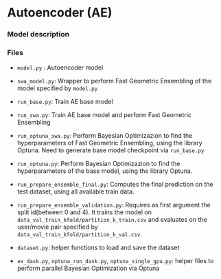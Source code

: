 # Autoencoder (AE)
### Model description


### Files
 - `model.py` : Autoencoder model
 - `swa_model.py`: Wrapper to perform Fast Geometric Ensembling of the model specified by `model.py`
 - `run_base.py`: Train AE base model
 - `run_swa.py`: Train AE base model and perform Fast Geometric Ensembling
 - `run_optuna_swa.py`: Perform Bayesian Optimizazion to find the hyperparameters of Fast Geometric Ensembling, using the library Optuna. Need to generate base model checkpoint via `run_base.py`
 - `run_optuna.py`: Perform Bayesian Optimizazion to find the hyperparameters of the base model, using the library Optuna.

 - `run_prepare_ensemble_final.py`: Computes the final prediction on the test dataset, using all available train data.
 - `run_prepare_ensemble_validation.py`: Requires as first argument the split id(between 0 and 4). It trains the model on `data_val_train_kfold/partition_k_train.csv` and evaluates on the user/movie pair specified by `data_val_train_kfold/partition_k_val.csv`.

 - `dataset.py`: helper functions to load and save the dataset
 - `ex_dask.py`, `optuna_run_dask.py`, `optuna_single_gpu.py`: helper files to perform parallel Bayesian Optimization via Optuna